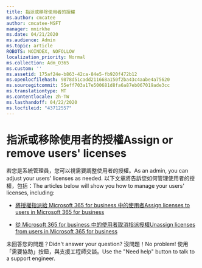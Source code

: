 ```yaml
---
title: 指派或移除使用者的授權
ms.author: cmcatee
author: cmcatee-MSFT
manager: mnirkhe
ms.date: 04/21/2020
ms.audience: Admin
ms.topic: article
ROBOTS: NOINDEX, NOFOLLOW
localization_priority: Normal
ms.collection: Adm_O365
ms.custom: ''
ms.assetid: 175af24e-b863-42ca-84e5-fb920f472b12
ms.openlocfilehash: 9878d51cadd211668a150f2ba43c4aabe4a75620
ms.sourcegitcommit: 55eff703a17e500681d8fa6a87eb067019ade3cc
ms.translationtype: MT
ms.contentlocale: zh-TW
ms.lasthandoff: 04/22/2020
ms.locfileid: "43712557"
---
```

# <a name="assign-or-remove-users-licenses"></a><span data-ttu-id="af9f8-102">指派或移除使用者的授權</span><span class="sxs-lookup"><span data-stu-id="af9f8-102">Assign or remove users' licenses</span></span>

<span data-ttu-id="af9f8-103">若您是系統管理員，您可以視需要調整使用者的授權。</span><span class="sxs-lookup"><span data-stu-id="af9f8-103">As an admin, you can adjust your users' licenses as needed.</span></span> <span data-ttu-id="af9f8-104">以下文章將告訴您如何管理使用者的授權，包括：</span><span class="sxs-lookup"><span data-stu-id="af9f8-104">The articles below will show you how to manage your users' licenses, including:</span></span>
  
- [<span data-ttu-id="af9f8-105">將授權指派給 Microsoft 365 for business 中的使用者</span><span class="sxs-lookup"><span data-stu-id="af9f8-105">Assign licenses to users in Microsoft 365 for business</span></span>](https://docs.microsoft.com//office365/admin/subscriptions-and-billing/assign-licenses-to-users)

- [<span data-ttu-id="af9f8-106">從 Microsoft 365 for business 中的使用者取消指派授權</span><span class="sxs-lookup"><span data-stu-id="af9f8-106">Unassign licenses from users in Microsoft 365 for business</span></span>](https://docs.microsoft.com//office365/admin/subscriptions-and-billing/remove-licenses-from-users)

<span data-ttu-id="af9f8-107">未回答您的問題？</span><span class="sxs-lookup"><span data-stu-id="af9f8-107">Didn't answer your question?</span></span> <span data-ttu-id="af9f8-108">沒問題！</span><span class="sxs-lookup"><span data-stu-id="af9f8-108">No problem!</span></span> <span data-ttu-id="af9f8-109">使用「需要協助」按鈕，與支援工程師交談。</span><span class="sxs-lookup"><span data-stu-id="af9f8-109">Use the "Need help" button to talk to a support engineer.</span></span>
